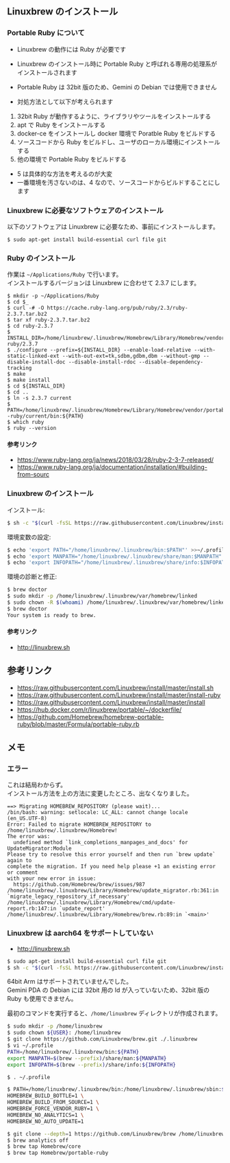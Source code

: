 
## Linuxbrew のインストール

### Portable Ruby について
- Linuxbrew の動作には Ruby が必要です
- Linuxbrew のインストール時に Portable Ruby と呼ばれる専用の処理系がインストールされます
- Portable Ruby は 32bit 版のため、Gemini の Debian では使用できません

- 対処方法として以下が考えられます
1. 32bit Ruby が動作するように、ライブラリやツールをインストールする
2. apt で Ruby をインストールする
3. docker-ce をインストールし docker 環境で Poratble Ruby をビルドする
4. ソースコードから Ruby をビルドし、ユーザのローカル環境にインストールする
5. 他の環境で Portable Ruby をビルドする

- 5 は具体的な方法を考えるのが大変
- 一番環境を汚さないのは、4 なので、ソースコードからビルドすることにします

### Linuxbrew に必要なソフトウェアのインストール

以下のソフトウェアは Linuxbrew に必要なため、事前にインストールします。

````
$ sudo apt-get install build-essential curl file git
````

### Ruby のインストール

作業は `~/Applications/Ruby` で行います。  
インストールするバージョンは Linuxbrew に合わせて 2.3.7 にします。  

````
$ mkdir -p ~/Applications/Ruby
$ cd $_
$ curl -# -O https://cache.ruby-lang.org/pub/ruby/2.3/ruby-2.3.7.tar.bz2
$ tar xf ruby-2.3.7.tar.bz2
$ cd ruby-2.3.7
$ INSTALL_DIR=/home/linuxbrew/.linuxbrew/Homebrew/Library/Homebrew/vendor/portable-ruby/2.3.7
$ ./configure --prefix=${INSTALL_DIR} --enable-load-relative --with-static-linked-ext --with-out-ext=tk,sdbm,gdbm,dbm --without-gmp --disable-install-doc --disable-install-rdoc --disable-dependency-tracking
$ make
$ make install
$ cd ${INSTALL_DIR}
$ cd ..
$ ln -s 2.3.7 current
$ PATH=/home/linuxbrew/.linuxbrew/Homebrew/Library/Homebrew/vendor/portable\
-ruby/current/bin:${PATH}
$ which ruby
$ ruby --version
````

#### 参考リンク
- https://www.ruby-lang.org/ja/news/2018/03/28/ruby-2-3-7-released/
- https://www.ruby-lang.org/ja/documentation/installation/#building-from-sourc

### Linuxbrew のインストール

インストール:
````sh
$ sh -c "$(curl -fsSL https://raw.githubusercontent.com/Linuxbrew/install/master/install.sh)"
````

環境変数の設定:
````sh
$ echo 'export PATH="/home/linuxbrew/.linuxbrew/bin:$PATH"' >>~/.profile
$ echo 'export MANPATH="/home/linuxbrew/.linuxbrew/share/man:$MANPATH"' >>~/.profile
$ echo 'export INFOPATH="/home/linuxbrew/.linuxbrew/share/info:$INFOPATH"' >>~/.profile
````

環境の診断と修正:
````sh
$ brew doctor
$ sudo mkdir -p /home/linuxbrew/.linuxbrew/var/homebrew/linked
$ sudo chown -R $(whoami) /home/linuxbrew/.linuxbrew/var/homebrew/linked
$ brew doctor
Your system is ready to brew.
````

#### 参考リンク
- http://linuxbrew.sh

## 参考リンク

- https://raw.githubusercontent.com/Linuxbrew/install/master/install.sh
- https://raw.githubusercontent.com/Linuxbrew/install/master/install-ruby
- https://raw.githubusercontent.com/Linuxbrew/install/master/install
- https://hub.docker.com/r/linuxbrew/portable/~/dockerfile/
- https://github.com/Homebrew/homebrew-portable-ruby/blob/master/Formula/portable-ruby.rb

## メモ

### エラー

これは結局わからず。  
インストール方法を上の方法に変更したところ、出なくなりました。

````
==> Migrating HOMEBREW_REPOSITORY (please wait)...
/bin/bash: warning: setlocale: LC_ALL: cannot change locale (en_US.UTF-8)
Error: Failed to migrate HOMEBREW_REPOSITORY to /home/linuxbrew/.linuxbrew/Homebrew!
The error was:
  undefined method `link_completions_manpages_and_docs' for UpdateMigrator:Module
Please try to resolve this error yourself and then run `brew update` again to
complete the migration. If you need help please +1 an existing error or comment
with your new error in issue:
  https://github.com/Homebrew/brew/issues/987
/home/linuxbrew/.linuxbrew/Library/Homebrew/update_migrator.rb:361:in `migrate_legacy_repository_if_necessary'
/home/linuxbrew/.linuxbrew/Library/Homebrew/cmd/update-report.rb:147:in `update_report'
/home/linuxbrew/.linuxbrew/Library/Homebrew/brew.rb:89:in `<main>'
````

### Linuxbrew は aarch64 をサポートしていない
- http://linuxbrew.sh

````sh
$ sudo apt-get install build-essential curl file git
$ sh -c "$(curl -fsSL https://raw.githubusercontent.com/Linuxbrew/install/master/install.sh)"
````

64bit Arm はサポートされていませんでした。  
Gemini PDA の Debian には 32bit 用の ld が入っていないため、32bit 版の Ruby も使用できません。

最初のコマンドを実行すると、`/home/linuxbrew` ディレクトリが作成されます。

````sh
$ sudo mkdir -p /home/linuxbrew
$ sudo chown ${USER}: /home/linuxbrew
$ git clone https://github.com/Linuxbrew/brew.git ./.linuxbrew
$ vi ~/.profile
PATH=/home/linuxbrew/.linuxbrew/bin:${PATH}
export MANPATH=$(brew --prefix)/share/man:${MANPATH}
export INFOPATH=$(brew --prefix)/share/info:${INFOPATH}

$ . ~/.profile

$ PATH=/home/linuxbrew/.linuxbrew/bin:/home/linuxbrew/.linuxbrew/sbin:$PATH \
HOMEBREW_BUILD_BOTTLE=1 \
HOMEBREW_BUILD_FROM_SOURCE=1 \
HOMEBREW_FORCE_VENDOR_RUBY=1 \
HOMEBREW_NO_ANALYTICS=1 \
HOMEBREW_NO_AUTO_UPDATE=1

$ git clone --depth=1 https://github.com/Linuxbrew/brew /home/linuxbrew/.linuxbrew
$ brew analytics off
$ brew tap Homebrew/core
$ brew tap Homebrew/portable-ruby
````

